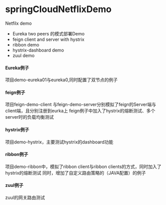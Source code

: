 # springCloudNetflixDemo
Netfilx demo
* Eureka two peers 的模式部署Demo
* feign client and server with hystrix
* ribbon demo
* hystrix-dashboard demo
* zuul demo

#### Eureka例子
项目demo-eureka01与eureka0,同时配置了双节点的例子

#### feign例子
项目feign-demo-client 与feign-demo-server分别模拟了feign的Server端与client端，且分别注册到eurka上
feign例子中加入了hystrix的熔断测试、多个server时的负载均衡测试

#### hystrix例子
项目demo-hystrix，主要测试hystrix的dashboard功能

#### ribbon例子
项目demo-ribbon中，模拟了ribbon client与ribbon clients的方式，同时加入了hystrix的熔断测试
同时，增加了自定义路由策略的（JAVA配置）的例子

#### zuul例子
zuul的网关路由测试
